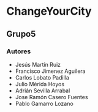 # ChangeYourCity

## Grupo5

### Autores

- Jesús Martín Ruiz
- Francisco Jimenez Aguilera
- Carlos Lobato Padilla
- Julio Mérida Hoyos
- Adrián Sevilla Arrabal
- Jose Ramón Casero Fuentes
- Pablo Gamarro Lozano

